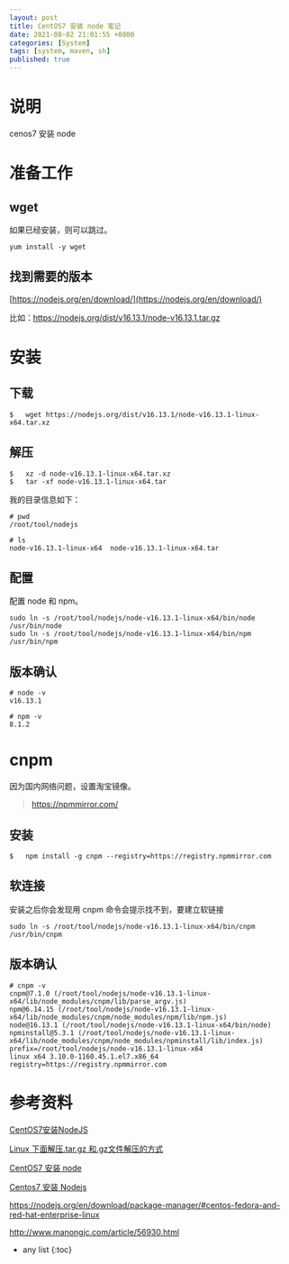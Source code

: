 ```yaml
---
layout: post
title: CentOS7 安装 node 笔记
date: 2021-08-02 21:01:55 +0800
categories: [System]
tags: [system, maven, sh]
published: true
---
```



# 说明 

cenos7 安装 node

# 准备工作

## wget

如果已经安装，则可以跳过。

```
yum install -y wget
```

## 找到需要的版本

[https://nodejs.org/en/download/](https://nodejs.org/en/download/)

比如：https://nodejs.org/dist/v16.13.1/node-v16.13.1.tar.gz


# 安装

## 下载

```
$   wget https://nodejs.org/dist/v16.13.1/node-v16.13.1-linux-x64.tar.xz
```

## 解压

```
$   xz -d node-v16.13.1-linux-x64.tar.xz
$   tar -xf node-v16.13.1-linux-x64.tar
```

我的目录信息如下：

```
# pwd
/root/tool/nodejs

# ls
node-v16.13.1-linux-x64  node-v16.13.1-linux-x64.tar
```

## 配置

配置 node 和 npm。

```
sudo ln -s /root/tool/nodejs/node-v16.13.1-linux-x64/bin/node /usr/bin/node
sudo ln -s /root/tool/nodejs/node-v16.13.1-linux-x64/bin/npm /usr/bin/npm
```

## 版本确认

```
# node -v
v16.13.1

# npm -v
8.1.2
```

# cnpm 

因为国内网络问题，设置淘宝镜像。

> https://npmmirror.com/

## 安装

```
$   npm install -g cnpm --registry=https://registry.npmmirror.com
```

## 软连接

安装之后你会发现用 cnpm 命令会提示找不到，要建立软链接

```
sudo ln -s /root/tool/nodejs/node-v16.13.1-linux-x64/bin/cnpm /usr/bin/cnpm
```

## 版本确认

```
# cnpm -v
cnpm@7.1.0 (/root/tool/nodejs/node-v16.13.1-linux-x64/lib/node_modules/cnpm/lib/parse_argv.js)
npm@6.14.15 (/root/tool/nodejs/node-v16.13.1-linux-x64/lib/node_modules/cnpm/node_modules/npm/lib/npm.js)
node@16.13.1 (/root/tool/nodejs/node-v16.13.1-linux-x64/bin/node)
npminstall@5.3.1 (/root/tool/nodejs/node-v16.13.1-linux-x64/lib/node_modules/cnpm/node_modules/npminstall/lib/index.js)
prefix=/root/tool/nodejs/node-v16.13.1-linux-x64 
linux x64 3.10.0-1160.45.1.el7.x86_64 
registry=https://registry.npmmirror.com
```

# 参考资料

[CentOS7安装NodeJS](https://www.jianshu.com/p/657d58a149d0)

[Linux 下面解压.tar.gz 和.gz文件解压的方式](https://www.cnblogs.com/wangshouchang/p/7748527.html)

[CentOS7 安装 node](https://blog.csdn.net/just4you/article/details/109144298)

[Centos7 安装 Nodejs](https://www.swack.cn/wiki/001557409799713ca16fa7271334e4cadbf9cc76fd0d933000/00155745442953023424095c3a14a67a93b350c375950d3000)

https://nodejs.org/en/download/package-manager/#centos-fedora-and-red-hat-enterprise-linux

http://www.manongjc.com/article/56930.html

* any list
{:toc}